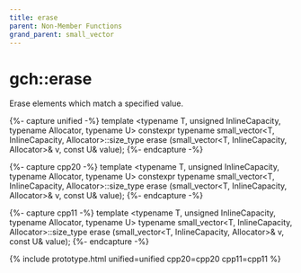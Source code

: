 ```yaml
---
title: erase
parent: Non-Member Functions
grand_parent: small_vector
---
```


# gch::erase

Erase elements which match a specified value.

{%- capture unified -%}
template <typename T, unsigned InlineCapacity, typename Allocator, typename U&gt;
<span class="cpp20">constexpr</span>
typename small_vector<T, InlineCapacity, Allocator&gt;::size_type
erase (small_vector<T, InlineCapacity, Allocator&gt;& v, const U& value);
{%- endcapture -%}

{%- capture cpp20 -%}
template <typename T, unsigned InlineCapacity, typename Allocator, typename U>
constexpr
typename small_vector<T, InlineCapacity, Allocator>::size_type
erase (small_vector<T, InlineCapacity, Allocator>& v, const U& value);
{%- endcapture -%}

{%- capture cpp11 -%}
template <typename T, unsigned InlineCapacity, typename Allocator, typename U>
typename small_vector<T, InlineCapacity, Allocator>::size_type
erase (small_vector<T, InlineCapacity, Allocator>& v, const U& value);
{%- endcapture -%}

{% include prototype.html unified=unified cpp20=cpp20 cpp11=cpp11 %}
